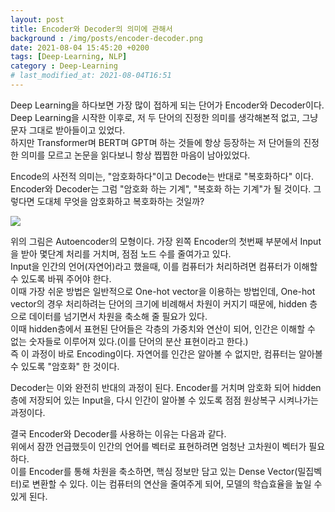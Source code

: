 ```yaml
---
layout: post
title: Encoder와 Decoder의 의미에 관해서
background : /img/posts/encoder-decoder.png
date: 2021-08-04 15:45:20 +0200
tags: [Deep-Learning, NLP]
category : Deep-Learning
# last_modified_at: 2021-08-04T16:51
---
```

Deep Learning을 하다보면 가장 많이 접하게 되는 단어가 Encoder와 Decoder이다.  
Deep Learning을 시작한 이후로, 저 두 단어의 진정한 의미를 생각해본적 없고, 그냥 문자 그대로 받아들이고 있었다.   
하지만 Transformer며 BERT며 GPT며 하는 것들에 항상 등장하는 저 단어들의 진정한 의미를 모르고 논문을 읽다보니 항상 찝찝한 마음이 남아있었다.

Encode의 사전적 의미는, "암호화하다"이고 Decode는 반대로 "복호화하다" 이다.  Encoder와 Decoder는 그럼 "암호화 하는 기계", "복호화 하는 기계"가 될 것이다. 
그렇다면 도대체 무엇을 암호화하고 복호화하는 것일까? 

![]({{site.baseurl}}/images/autoencoder.png)

위의 그림은 Autoencoder의 모형이다. 가장 왼쪽 Encoder의 첫번째 부분에서 Input을 받아 몇단계 처리를 거치며, 점점 노드 수를 줄여가고 있다.  
Input을 인간의 언어(자연어)라고 했을때, 이를 컴퓨터가 처리하려면 컴퓨터가 이해할 수 있도록 바꿔 주어야 한다.   
이때 가장 쉬운 방법은 일반적으로 One-hot vector을 이용하는 방법인데, One-hot vector의 경우 처리하려는 단어의 크기에 비례해서 차원이 커지기 때문에, hidden 층으로 데이터를 넘기면서 차원을 축소해 줄 필요가 있다.   
이때 hidden층에서 표현된 단어들은 각층의 가중치와 연산이 되어, 인간은 이해할 수 없는 숫자들로 이루어져 있다.(이를 단어의 분산 표현이라고 한다.)   
즉 이 과정이 바로 Encoding이다. 자연어를 인간은 알아볼 수 없지만, 컴퓨터는 알아볼 수 있도록 "암호화" 한 것이다. 

Decoder는 이와 완전히 반대의 과정이 된다. Encoder를 거치며 암호화 되어 hidden 층에 저장되어 있는 Input을,  다시 인간이 알아볼 수 있도록 점점 원상복구 시켜나가는 과정이다. 

결국 Encoder와 Decoder를 사용하는 이유는 다음과 같다.   
위에서 잠깐 언급했듯이 인간의 언어를 벡터로 표현하려면 엄청난 고차원이 벡터가 필요하다.   
이를 Encoder를 통해 차원을 축소하면, 핵심 정보만 담고 있는 Dense Vector(밀집벡터)로 변환할 수 있다. 이는 컴퓨터의 연산을 줄여주게 되어, 모델의 학습효율을 높일 수 있게 된다. 
